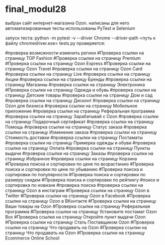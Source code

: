 # final_modul28
выбран сайт интернет-магазина Ozon.
написаны для него автоматизированные тесты
использованы PyTest и Selenium

запуск теста:
python -m pytest -v --driver Chrome --driver-path <путь к файлу chromedriver.exe> tests.py
проверяется:

#проверка возможности изменить регион
#Проверка ссылки на страницу TOP Fashion
#Проверка ссылки на страницу Premium
#Проверка ссылки на страницу Ozon Express
#Проверка ссылки на страницу Ozon Travel
#проверка ссылки на страницу Ozon Card
#проверка ссылки на страницу Live
#проверка ссылки на страницу Акции
#проверка ссылки на страницу Бренды
#проверка ссылки на страницу Магазины
#проверка ссылки на страницу Электроника
#Проверка ссылки на страницу Одежда и обувь
#проверка ссылки на страницу Детские товары
#проверка ссылки на страницу Дом и сад
#проверка ссылки на страницу Дисконт
#проверка ссылки на страницу Ozon для бизнеса
#проверка ссылки на страницу Мобильное приложение
#проверка ссылки на страницу Реферальная программа
#проверка ссылки на страницу Зарабатывай с Ozon
#проверка ссылки на страницу Подарочный сертификат
#проверка ссылки на страницу Помощь
#проверка ссылки на страницу Статус заказа
#проверка ссылки на страницу Изменение заказа
#проверка ссылки на страницу Стоимость доставки
#проверка ссылки на страницу Постаматы
#проверка ссылки на страницу Примерка одежды и обуви
#проверка ссылки на страницу Оплата
#проверка ссылки на страницу Пункты выдачи
#проверка ссылки на страницу Заказы
#проверка ссылки на страницу Избранное
#проверка ссылки на страницу Корзина
#Проверка поиска и сортировки по цене по возрастанию
#Проверка поиска и сортировки по цене по убыванию
#Проверка поиска и сортировки по популярности
#Проверка поиска и сортировки по размеру скидкм
#Проверка поиска и сортировки по рейтингу
#поиск и сортировка по новизне
#проверка поиска
#проверка ссылки на страницу Ozon в инстаграм
#Проверка ссылки на страницу Ozon в Twitter
#Проверка ссылки на страницу Ozon в Facebook
#Проверка ссылки на страницу Ozon в ВКонтакте
#Проверка ссылки на страницу Ваши товары на Ozon
#Проверка ссылки на страницу Реферальная программа
#Проверка ссылки на страницу Установите постамат Ozon Box
#Проверка ссылки на страницу Откройте пункт выдачи Ozon
#Проверка ссылки на страницу Стать Поставщиком Ozon
#Проверка ссылки на страницу Что продавать на Ozon
#Проверка ссылки на страницу Что продавать на Ozon
#Проверка ссылки на страницу Ecommerce Online School
